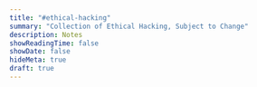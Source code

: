 ```yaml
---
title: "#ethical-hacking"
summary: "Collection of Ethical Hacking, Subject to Change"
description: Notes
showReadingTime: false
showDate: false
hideMeta: true
draft: true
---
```

